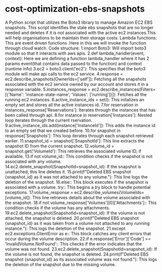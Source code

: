 # cost-optimization-ebs-snapshots
A Python script that utilizes the Boto3 library to manage Amazon EC2 EBS snapshots.
This script identifies the stale ebs snapshots that are no longer needed and deletes if it is not associated with the active ec2 instances.This will help organisations to be maintain their storage costs.
Lambda functions: This are event driven functions .Here in this we will invoke the function through cloud watch.
Code structure:
1.import Boto3: Will import boto3 module so that it interacts with aws apis.
2.def lambda_handler(event, context): Here we are defining a function lambda_handler where it has 2 params event(that contains data passed to the function) and context (runtime info)
3.ec2 = boto3.client('ec2'): This specifies that the boto3 module will make api calls to the ec2 service.
4.response = ec2.describe_snapshots(OwnerIds=['self']): Fetching all the snapshots associated with the ec2 service owned by our account and stores it in a response variable.
5.instances_response = ec2.describe_instances(Filters=[{'Name': 'instance-state-name', 'Values': ['running']}]): Fetches all the running ec2 instances.
6.active_instance_ids = set(): This initalizes an empty set and stores all the active instances id.
7.for reservation in instances_response['Reservations']: Iterates through the instances that has been called through api.
8.for instance in reservation['Instances']: Nested loop iterates through the current rservation.
9.active_instance_ids.add(instance['InstanceId']): This adds the instance id to an empty set that we created before.
10.for snapshot in response['Snapshots']:  This loop iterates through each snapshot retrieved earlier.
11.snapshot_id = snapshot['SnapshotId']: This line extracts the snapshot ID from the current snapshot.
12.volume_id = snapshot.get('VolumeId'): This retrieves the associated volume ID, if available.
13.if not volume_id:: This condition checks if the snapshot is not associated with any volume.
14.ec2.delete_snapshot(SnapshotId=snapshot_id): If the snapshot is unattached, this line deletes it.
15.print(f"Deleted EBS snapshot {snapshot_id} as it was not attached to any volume."): This line logs the deletion of the snapshot.
16.else:: This block executes if the snapshot is associated with a volume.
try:: This begins a try block to handle potential exceptions.
17.volume_response = ec2.describe_volumes(VolumeIds=[volume_id]): This line retrieves details about the volume associated with the snapshot.
18.if not volume_response['Volumes'][0]['Attachments']:: This condition checks if the volume has any attachments.
19.ec2.delete_snapshot(SnapshotId=snapshot_id): If the volume is not attached, the snapshot is deleted.
20.print(f"Deleted EBS snapshot {snapshot_id} as it was taken from a volume not attached to any running instance."): This logs the deletion of the snapshot.
21.except ec2.exceptions.ClientError as e:: This block catches any client errors that occur during the volume description.
22.if e.response['Error']['Code'] == 'InvalidVolume.NotFound':: This checks if the error indicates that the volume was not found.
23.ec2.delete_snapshot(SnapshotId=snapshot_id): If the volume is not found, the snapshot is deleted.
24.print(f"Deleted EBS snapshot {snapshot_id} as its associated volume was not found."): This logs the deletion of the snapshot due to the missing volume.








